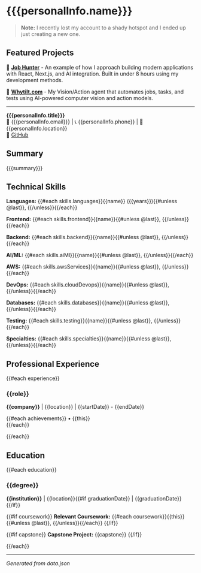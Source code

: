 # {{{personalInfo.name}}}

> **Note:** I recently lost my account to a shady hotspot and I ended up just creating a new one.

## Featured Projects

🚀 **[Job Hunter](https://github.com/ejokelly/job-hunter)** - An example of how I approach building modern applications with React, Next.js, and AI integration. Built in under 8 hours using my development methods.

🤖 **[Whytilt.com](https://whytilt.com)** - My Vision/Action agent that automates jobs, tasks, and tests using AI-powered computer vision and action models.

---

**{{{personalInfo.title}}}**  
📧 {{{personalInfo.email}}} | 📞 {{personalInfo.phone}} | 📍 {{personalInfo.location}}  
🔗 [GitHub]({{personalInfo.github}})

## Summary

{{{summary}}}

## Technical Skills

**Languages:** {{#each skills.languages}}{{name}} ({{years}}){{#unless @last}}, {{/unless}}{{/each}}

**Frontend:** {{#each skills.frontend}}{{name}}{{#unless @last}}, {{/unless}}{{/each}}

**Backend:** {{#each skills.backend}}{{name}}{{#unless @last}}, {{/unless}}{{/each}}

**AI/ML:** {{#each skills.aiMl}}{{name}}{{#unless @last}}, {{/unless}}{{/each}}

**AWS:** {{#each skills.awsServices}}{{name}}{{#unless @last}}, {{/unless}}{{/each}}

**DevOps:** {{#each skills.cloudDevops}}{{name}}{{#unless @last}}, {{/unless}}{{/each}}

**Databases:** {{#each skills.databases}}{{name}}{{#unless @last}}, {{/unless}}{{/each}}

**Testing:** {{#each skills.testing}}{{name}}{{#unless @last}}, {{/unless}}{{/each}}

**Specialties:** {{#each skills.specialties}}{{name}}{{#unless @last}}, {{/unless}}{{/each}}

## Professional Experience

{{#each experience}}
### {{role}}
**{{company}}** | {{location}} | {{startDate}} - {{endDate}}

{{#each achievements}}
• {{this}}  
{{/each}}


{{/each}}

## Education

{{#each education}}
### {{degree}}
**{{institution}}** | {{location}}{{#if graduationDate}} | {{graduationDate}}{{/if}}

{{#if coursework}}
**Relevant Coursework:** {{#each coursework}}{{this}}{{#unless @last}}, {{/unless}}{{/each}}
{{/if}}

{{#if capstone}}
**Capstone Project:** {{capstone}}
{{/if}}

{{/each}}

---
*Generated from data.json*